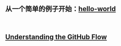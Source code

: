 ## 从一个简单的例子开始：[hello-world](https://guides.github.com/activities/hello-world/)
 
## [Understanding the GitHub Flow](https://guides.github.com/introduction/flow/)
